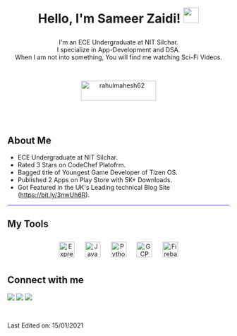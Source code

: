 <h1><p align="center">Hello, I'm Sameer Zaidi! <a href="https://rahulmahesh.me/"><img src="https://media.giphy.com/media/hvRJCLFzcasrR4ia7z/giphy.gif" width="35px"></h1></a></p>

<p align="center">I'm an ECE Undergraduate at NIT Silchar.<br/>I specialize in App-Development and DSA.<br> When I am not into something, You will find me watching Sci-Fi Videos.<br></p><br/>

<p align = "center"><a href="https://www.buymeacoffee.com/Interstellar07"> <img align="center" src="https://cdn.buymeacoffee.com/buttons/v2/default-yellow.png" height="45" width="170" alt="rahulmahesh62" /></a></p><br><br>

<summary><h2>About Me</h2></summary>

- ECE Undergraduate at NIT Silchar.
- Rated 3 Stars on CodeChef Platofrm.
- Bagged title of Youngest Game Developer of Tizen OS.
- Published 2 Apps on Play Store with 5K+ Downloads.
- Got Featured in the UK's Leading technical Blog Site (https://bit.ly/3nwUh6R).



<hr style="height:2px;border-width:1;border-radius: 5px;color:gray;background-color:#8080ff">

<summary><h2> My Tools</h2></summary>
<div align="center">  
<img style="margin: 10px" src="https://e7.pngegg.com/pngimages/46/626/png-clipart-c-logo-the-c-programming-language-computer-icons-computer-programming-source-code-programming-miscellaneous-template.png" alt="Express.js" height="35" />    
<img style="margin: 10px" src="https://profilinator.rishav.dev/skills-assets/java-original-wordmark.svg" alt="Java" height="35" />  
<img style="margin: 10px" src="https://profilinator.rishav.dev/skills-assets/python-original.svg" alt="Python" height="35" />  
<img style="margin: 10px" src="https://profilinator.rishav.dev/skills-assets/google_cloud-icon.svg" alt="GCP" height="35" />  
<img style="margin: 10px" src="https://profilinator.rishav.dev/skills-assets/firebase.png" alt="Firebase" height="35" />  

</div>  
<summary><h2>Connect with me</h2></summary>

<p align = "center">
 
[<img src="https://img.shields.io/badge/twitter-%231DA1F2.svg?&style=for-the-badge&logo=twitter&logoColor=white" />](https://twitter.com/Sameer15381488) 
[<img src="https://img.shields.io/badge/linkedin-%230077B5.svg?&style=for-the-badge&logo=linkedin&logoColor=white" />](https://www.linkedin.com/in/sameer-zaidi-541261226/)
[<img src = "https://img.shields.io/badge/instagram-%23E4405F.svg?&style=for-the-badge&logo=instagram&logoColor=white">](https://www.instagram.com/_Intersteallar07_/)
</p>
<br>

Last Edited on: 15/01/2021
